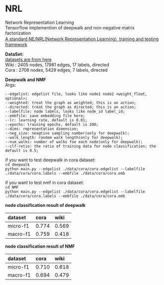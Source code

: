 # NRL
Network Representation Learning   
Tensorflow implemention of deepwalk and non-negative matrix factorization   
[A standard NE/NRL(Network Representation Learning）training and testing framework](https://github.com/thunlp/OpenNE)   

**DataSet:**  
[datasets are from here](https://github.com/thunlp/OpenNE/tree/master/data)  
Wiki : 2405 nodes, 17981 edges, 17 labels, directed   
Cora : 2708 nodes, 5429 edges, 7 labels, directed   

**Deepwalk and NMF**      
Args:   
```
--edgelist: edgelist file, looks like node1 node2 <weight_float, optional>;   
--weighted: treat the graph as weighted; this is an action;   
--directed: treat the graph as directed; this is an action;   
--labelfile: node labels, looks like node_id label_id;   
--embfile: save embedding file here;   
--lr: learning rate, default is 0.01;   
--epochs: training epochs, default is 200;   
--dims: representation dimension;   
--neg_size: neagtive sampling number(only for deepwalk);   
--walk_length: random walk length(only for deepwalk);   
--num_walks: number of walks foe each node(only for deepwalk);   
--clf-retio: the ratio of training data for node classification; the default is 0.5;
```   
if you want to test deepwalk in cora dataset:   
```cd deepwalk```   
```python main.py --edgelist ./data/cora/cora.edgelist --labelfile ./data/cora/cora.labels --embfile ./data/cora/cora.emb```   

if you want to test nmf in cora dataset:   
```cd NMF```   
```python main.py --edgelist ./data/cora/cora.edgelist --labelfile ./data/cora/cora.labels --embfile ./data/cora/cora.emb```   

**node classification result of deepwalk**   

|dataset|cora|wiki|
|:---|:---|:---|
|micro-f1|0.774|0.569|
|macro-f1|0.759|0.418|


**node classification result of NMF**   

|dataset|cora|wiki|
|:---|:---|:---|
|micro-f1|0.710|0.618|
|macro-f1|0.694|0.479|
